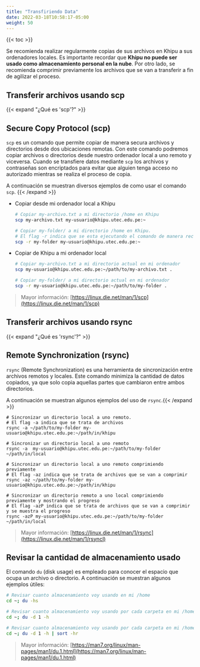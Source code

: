 ```yaml
---
title: "Transfiriendo Data"
date: 2022-03-18T10:58:17-05:00
weight: 50
---
```


{{< toc >}}


Se recomienda realizar regularmente copias de sus archivos en Khipu a sus ordenadores locales. Es importante recordar que **Khipu no puede ser usado como almacenamiento personal en la nube**. Por otro lado, se recomienda comprimir previamente los archivos que se van a transferir a fin de agilizar el proceso.
## Transferir archivos usando scp

{{< expand "¿Qué es 'scp'?" >}}
## Secure Copy Protocol (scp)
`scp` es un comando que permite copiar de manera secura archivos y directorios desde dos ubicaciones remotas. Con este comando podremos copiar archivos o directorios desde nuestro ordenador local a uno remoto y viceversa. Cuando se transfiere datos mediante `scp` los archivos y contraseñas son encriptados para evitar que alguien tenga acceso no autorizado mientras se realiza el proceso de copia. 

A continuación se muestran diversos ejemplos de como usar el comando `scp`.
{{< /expand >}}



- Copiar desde mi ordenador local a Khipu
    
    ```bash
    # Copiar my-archivo.txt a mi directorio /home en Khipu
    scp my-archivo.txt my-usuario@khipu.utec.edu.pe:~

    # Copiar my-folder/ a mi directorio /home en Khipu.
    # El flag -r indica que se esta ejecutando el comando de manera recursiva.
    scp -r my-folder my-usuario@khipu.utec.edu.pe:~
    ```

- Copiar de Khipu a mi ordenador local

    ```bash
    # Copiar my-archivo.txt a mi directorio actual en mi ordenador
    scp my-usuario@khipu.utec.edu.pe:~/path/to/my-archivo.txt .

    # Copiar my-folder/ a mi directorio actual en mi ordenador
    scp -r my-usuario@khipu.utec.edu.pe:~/path/to/my-folder .
    ```
> Mayor información: [https://linux.die.net/man/1/scp](https://linux.die.net/man/1/scp)

## Transferir archivos usando rsync

{{< expand "¿Qué es 'rsync'?" >}}
## Remote Synchronization (rsync)
`rsync` (Remote Synchronization) es una herramienta de sincronización entre archivos remotos y locales. Este comando minimiza la cantidad de datos copiados, ya que solo copia aquellas partes que cambiaron entre ambos directorios. 

A continuación se muestran algunos ejemplos del uso de `rsync`.{{< /expand >}}

```shell
# Sincronizar un directorio local a uno remoto. 
# El flag -a indica que se trata de archivos
rsync -a ~/path/to/my-folder my-usuario@khipu.utec.edu.pe:~/path/in/khipu

# Sincronizar un directorio local a uno remoto
rsync -a  my-usuario@khipu.utec.edu.pe:~/path/to/my-folder ~/path/in/local

# Sincronizar un directorio local a uno remoto comprimiendo previamente
# El flag -az indica que se trata de archivos que se van a comprimir
rsync -az ~/path/to/my-folder my-usuario@khipu.utec.edu.pe:~/path/in/khipu

# Sincronizar un directorio remoto a uno local comprimiendo previamente y mostrando el progreso
# El flag -azP indica que se trata de archivos que se van a comprimir y se muestra el progreso
rsync -azP my-usuario@khipu.utec.edu.pe:~/path/to/my-folder ~/path/in/local
```

> Mayor información: [https://linux.die.net/man/1/rsync](https://linux.die.net/man/1/rsyncl)
## Revisar la cantidad de almacenamiento usado

El comando `du` (disk usage) es empleado para conocer el espacio que ocupa un archivo o directorio. A continuación se muestran algunos ejemplos útiles:

```bash
# Revisar cuanto almacenamiento voy usando en mi /home
cd ~; du -hs

# Revisar cuanto almacenamiento voy usando por cada carpeta en mi /home 
cd ~; du -d 1 -h

# Revisar cuanto almacenamiento voy usando por cada carpeta en mi /home y ordenar por tamaño 
cd ~; du -d 1 -h | sort -hr
```

> Mayor información: [https://man7.org/linux/man-pages/man1/du.1.html](https://man7.org/linux/man-pages/man1/du.1.html)